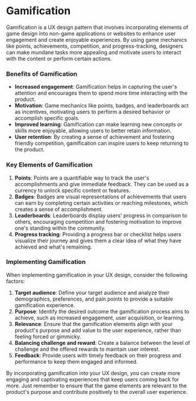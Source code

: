# Gamification

Gamification is a UX design pattern that involves incorporating elements of game design into non-game applications or websites to enhance user engagement and create enjoyable experiences. By using game mechanics like points, achievements, competition, and progress-tracking, designers can make mundane tasks more appealing and motivate users to interact with the content or perform certain actions.

### Benefits of Gamification

* **Increased engagement**: Gamification helps in capturing the user's attention and encourages them to spend more time interacting with the product.
* **Motivation**: Game mechanics like points, badges, and leaderboards act as incentives, motivating users to perform a desired behavior or accomplish specific goals.
* **Improved learning**: Gamification can make learning new concepts or skills more enjoyable, allowing users to better retain information.
* **User retention**: By creating a sense of achievement and fostering friendly competition, gamification can inspire users to keep returning to the product.

### Key Elements of Gamification

1. **Points**: Points are a quantifiable way to track the user's accomplishments and give immediate feedback. They can be used as a currency to unlock specific content or features.
2. **Badges**: Badges are visual representations of achievements that users can earn by completing certain activities or reaching milestones, which creates a sense of accomplishment.
3. **Leaderboards**: Leaderboards display users' progress in comparison to others, encouraging competition and fostering motivation to improve one's standing within the community.
4. **Progress tracking**: Providing a progress bar or checklist helps users visualize their journey and gives them a clear idea of what they have achieved and what's remaining.

### Implementing Gamification

When implementing gamification in your UX design, consider the following factors:

1. **Target audience**: Define your target audience and analyze their demographics, preferences, and pain points to provide a suitable gamification experience.
2. **Purpose**: Identify the desired outcome the gamification process aims to achieve, such as increased engagement, user acquisition, or learning.
3. **Relevance**: Ensure that the gamification elements align with your product's purpose and add value to the user experience, rather than feeling forced or gimmicky.
4. **Balancing challenge and reward**: Create a balance between the level of challenge and the offered rewards to maintain user interest.
5. **Feedback**: Provide users with timely feedback on their progress and performance to keep them engaged and informed.

By incorporating gamification into your UX design, you can create more engaging and captivating experiences that keep users coming back for more. Just remember to ensure that the game elements are relevant to the product's purpose and contribute positively to the overall user experience.